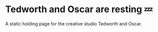 # Tedworth and Oscar are resting 💤

A static holding page for the creative studio Tedworth and Oscar.
